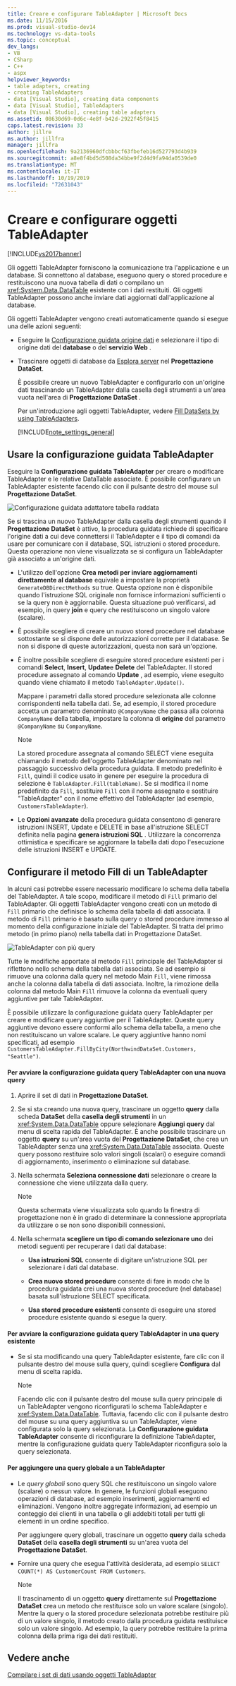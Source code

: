 ```yaml
---
title: Creare e configurare TableAdapter | Microsoft Docs
ms.date: 11/15/2016
ms.prod: visual-studio-dev14
ms.technology: vs-data-tools
ms.topic: conceptual
dev_langs:
- VB
- CSharp
- C++
- aspx
helpviewer_keywords:
- table adapters, creating
- creating TableAdapters
- data [Visual Studio], creating data components
- data [Visual Studio], TableAdapters
- data [Visual Studio], creating table adapters
ms.assetid: 08630d69-0d6c-4e8f-b42d-2922f45f8415
caps.latest.revision: 33
author: jillre
ms.author: jillfra
manager: jillfra
ms.openlocfilehash: 9a2136960dfcbbbcf63fbefeb16d527793d4b939
ms.sourcegitcommit: a8e8f4bd5d508da34bbe9f2d4d9fa94da0539de0
ms.translationtype: MT
ms.contentlocale: it-IT
ms.lasthandoff: 10/19/2019
ms.locfileid: "72631043"
---
```

# <a name="create-and-configure-tableadapters"></a>Creare e configurare oggetti TableAdapter
[!INCLUDE[vs2017banner](../includes/vs2017banner.md)]

Gli oggetti TableAdapter forniscono la comunicazione tra l'applicazione e un database. Si connettono al database, eseguono query o stored procedure e restituiscono una nuova tabella di dati o compilano un <xref:System.Data.DataTable> esistente con i dati restituiti. Gli oggetti TableAdapter possono anche inviare dati aggiornati dall'applicazione al database.

 Gli oggetti TableAdapter vengono creati automaticamente quando si esegue una delle azioni seguenti:

- Eseguire la [Configurazione guidata origine dati](https://msdn.microsoft.com/library/c4df7de5-5da0-4064-940c-761dd6d9e28f) e selezionare il tipo di origine dati del **database** o del **servizio Web** .

- Trascinare oggetti di database da [Esplora server](https://msdn.microsoft.com/library/4ea29b3b-bbb2-45e4-9082-eaf635c41c4d) nel **Progettazione DataSet**.

  È possibile creare un nuovo TableAdapter e configurarlo con un'origine dati trascinando un TableAdapter dalla casella degli strumenti a un'area vuota nell'area di **Progettazione DataSet** .

  Per un'introduzione agli oggetti TableAdapter, vedere [Fill DataSets by using TableAdapters](../data-tools/fill-datasets-by-using-tableadapters.md).

  [!INCLUDE[note_settings_general](../includes/note-settings-general-md.md)]

## <a name="use-the-tableadapter-configuration-wizard"></a>Usare la configurazione guidata TableAdapter
 Eseguire la **Configurazione guidata TableAdapter** per creare o modificare TableAdapter e le relative DataTable associate. È possibile configurare un TableAdapter esistente facendo clic con il pulsante destro del mouse sul **Progettazione DataSet**.

 ![Configurazione guidata adattatore tabella raddata](../data-tools/media/raddata-table-adapter-configuration-wizard.png "Configurazione guidata adattatore tabella raddata")

 Se si trascina un nuovo TableAdapter dalla casella degli strumenti quando il **Progettazione DataSet** è attivo, la procedura guidata richiede di specificare l'origine dati a cui deve connettersi il TableAdapter e il tipo di comandi da usare per comunicare con il database, SQL istruzioni o stored procedure. Questa operazione non viene visualizzata se si configura un TableAdapter già associato a un'origine dati.

- L'utilizzo dell'opzione **Crea metodi per inviare aggiornamenti direttamente al database** equivale a impostare la proprietà `GenerateDBDirectMethods` su true. Questa opzione non è disponibile quando l'istruzione SQL originale non fornisce informazioni sufficienti o se la query non è aggiornabile. Questa situazione può verificarsi, ad esempio, in query **join** e query che restituiscono un singolo valore (scalare).

- È possibile scegliere di creare un nuovo stored procedure nel database sottostante se si dispone delle autorizzazioni corrette per il database. Se non si dispone di queste autorizzazioni, questa non sarà un'opzione.

- È inoltre possibile scegliere di eseguire stored procedure esistenti per i comandi **Select**, **Insert**, **Update**e **Delete** del TableAdapter. Il stored procedure assegnato al comando **Update** , ad esempio, viene eseguito quando viene chiamato il metodo `TableAdapter.Update()`.

     Mappare i parametri dalla stored procedure selezionata alle colonne corrispondenti nella tabella dati. Se, ad esempio, il stored procedure accetta un parametro denominato `@CompanyName` che passa alla colonna `CompanyName` della tabella, impostare la colonna di **origine** del parametro `@CompanyName` su `CompanyName`.

    > [!NOTE]
    > La stored procedure assegnata al comando SELECT viene eseguita chiamando il metodo dell'oggetto TableAdapter denominato nel passaggio successivo della procedura guidata. Il metodo predefinito è `Fill`, quindi il codice usato in genere per eseguire la procedura di selezione è `TableAdapter.Fill(tableName)`. Se si modifica il nome predefinito da `Fill`, sostituire `Fill` con il nome assegnato e sostituire "TableAdapter" con il nome effettivo del TableAdapter (ad esempio, `CustomersTableAdapter`).

- Le **Opzioni avanzate** della procedura guidata consentono di generare istruzioni INSERT, Update e DELETE in base all'istruzione SELECT definita nella pagina **genera istruzioni SQL** . Utilizzare la concorrenza ottimistica e specificare se aggiornare la tabella dati dopo l'esecuzione delle istruzioni INSERT e UPDATE.

## <a name="configure-a-tableadapters-fill-method"></a>Configurare il metodo Fill di un TableAdapter
 In alcuni casi potrebbe essere necessario modificare lo schema della tabella del TableAdapter. A tale scopo, modificare il metodo di `Fill` primario del TableAdapter. Gli oggetti TableAdapter vengono creati con un metodo di `Fill` primario che definisce lo schema della tabella di dati associata. Il metodo di `Fill` primario è basato sulla query o stored procedure immesso al momento della configurazione iniziale del TableAdapter. Si tratta del primo metodo (in primo piano) nella tabella dati in Progettazione DataSet.

 ![TableAdapter con più query](../data-tools/media/tableadapter.gif "TableAdapter")

 Tutte le modifiche apportate al metodo `Fill` principale del TableAdapter si riflettono nello schema della tabella dati associata. Se ad esempio si rimuove una colonna dalla query nel metodo Main `Fill`, viene rimossa anche la colonna dalla tabella di dati associata. Inoltre, la rimozione della colonna dal metodo Main `Fill` rimuove la colonna da eventuali query aggiuntive per tale TableAdapter.

 È possibile utilizzare la configurazione guidata query TableAdapter per creare e modificare query aggiuntive per il TableAdapter. Queste query aggiuntive devono essere conformi allo schema della tabella, a meno che non restituiscano un valore scalare.  Le query aggiuntive hanno nomi specificati, ad esempio `CustomersTableAdapter.FillByCity(NorthwindDataSet.Customers, "Seattle")`.

#### <a name="to-start-the-tableadapter-query-configuration-wizard-with-a-new-query"></a>Per avviare la configurazione guidata query TableAdapter con una nuova query

1. Aprire il set di dati in **Progettazione DataSet**.

2. Se si sta creando una nuova query, trascinare un oggetto **query** dalla scheda **DataSet** della **casella degli strumenti** in un <xref:System.Data.DataTable> oppure selezionare **Aggiungi query** dal menu di scelta rapida del TableAdapter. È anche possibile trascinare un oggetto **query** su un'area vuota del **Progettazione DataSet**, che crea un TableAdapter senza una <xref:System.Data.DataTable> associata. Queste query possono restituire solo valori singoli (scalari) o eseguire comandi di aggiornamento, inserimento o eliminazione sul database.

3. Nella schermata **Seleziona connessione dati** selezionare o creare la connessione che viene utilizzata dalla query.

    > [!NOTE]
    > Questa schermata viene visualizzata solo quando la finestra di progettazione non è in grado di determinare la connessione appropriata da utilizzare o se non sono disponibili connessioni.

4. Nella schermata **scegliere un tipo di comando selezionare uno** dei metodi seguenti per recuperare i dati dal database:

    - **Usa istruzioni SQL** consente di digitare un'istruzione SQL per selezionare i dati dal database.

    - **Crea nuovo stored procedure** consente di fare in modo che la procedura guidata crei una nuova stored procedure (nel database) basata sull'istruzione SELECT specificata.

    - **Usa stored procedure esistenti** consente di eseguire una stored procedure esistente quando si esegue la query.

#### <a name="to-start-the-tableadapter-query-configuration-wizard-on-an-existing-query"></a>Per avviare la configurazione guidata query TableAdapter in una query esistente

- Se si sta modificando una query TableAdapter esistente, fare clic con il pulsante destro del mouse sulla query, quindi scegliere **Configura** dal menu di scelta rapida.

    > [!NOTE]
    > Facendo clic con il pulsante destro del mouse sulla query principale di un TableAdapter vengono riconfigurati lo schema TableAdapter e <xref:System.Data.DataTable>. Tuttavia, facendo clic con il pulsante destro del mouse su una query aggiuntiva su un TableAdapter, viene configurata solo la query selezionata. La **Configurazione guidata TableAdapter** consente di riconfigurare la definizione TableAdapter, mentre la configurazione guidata query TableAdapter riconfigura solo la query selezionata.

#### <a name="to-add-a-global--query-to-a-tableadapter"></a>Per aggiungere una query globale a un TableAdapter

- Le *query globali* sono query SQL che restituiscono un singolo valore (scalare) o nessun valore. In genere, le funzioni globali eseguono operazioni di database, ad esempio inserimenti, aggiornamenti ed eliminazioni. Vengono inoltre aggregate informazioni, ad esempio un conteggio dei clienti in una tabella o gli addebiti totali per tutti gli elementi in un ordine specifico.

     Per aggiungere query globali, trascinare un oggetto **query** dalla scheda **DataSet** della **casella degli strumenti** su un'area vuota del **Progettazione DataSet**.

- Fornire una query che esegua l'attività desiderata, ad esempio `SELECT COUNT(*) AS CustomerCount FROM Customers`.

    > [!NOTE]
    > Il trascinamento di un oggetto **query** direttamente sul **Progettazione DataSet** crea un metodo che restituisce solo un valore scalare (singolo). Mentre la query o la stored procedure selezionata potrebbe restituire più di un valore singolo, il metodo creato dalla procedura guidata restituisce solo un valore singolo. Ad esempio, la query potrebbe restituire la prima colonna della prima riga dei dati restituiti.

## <a name="see-also"></a>Vedere anche
 [Compilare i set di dati usando oggetti TableAdapter](../data-tools/fill-datasets-by-using-tableadapters.md)
